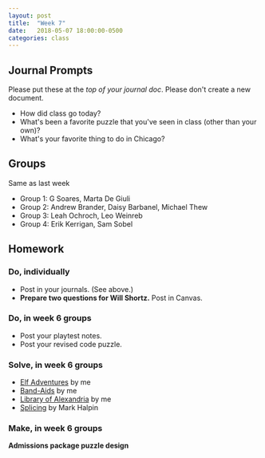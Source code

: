 ```yaml
---
layout: post
title:  "Week 7"
date:   2018-05-07 18:00:00-0500
categories: class
---
```


## Journal Prompts

Please put these at the *top of your journal doc*. Please don't create a new document.

- How did class go today?
- What's been a favorite puzzle that you've seen in class (other than your own)?
- What's your favorite thing to do in Chicago?

## Groups

Same as last week

* Group 1: G Soares, Marta De Giuli
* Group 2: Andrew Brander, Daisy Barbanel, Michael Thew
* Group 3: Leah Ochroch, Leo Weinreb
* Group 4: Erik Kerrigan, Sam Sobel

## Homework

### Do, individually

* Post in your journals. (See above.)
* **Prepare two questions for Will Shortz.** Post in Canvas.

### Do, in week 6 groups

* Post your playtest notes.
* Post your revised code puzzle.

### Solve, in week 6 groups

* [Elf Adventures](/pdf/elf_adventures.pdf) by me
* [Band-Aids](/pdf/band-aids.pdf) by me
* [Library of Alexandria](/pdf/library_of_alexandria.pdf) by me
* [Splicing](/pdf/splicing.pdf) by Mark Halpin

### Make, in week 6 groups

**Admissions package puzzle design**
